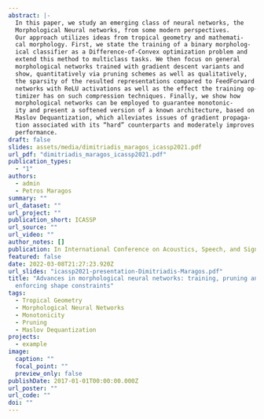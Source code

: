 ```yaml
---
abstract: |-
  In this paper, we study an emerging class of neural networks, the
  Morphological Neural networks, from some modern perspectives.
  Our approach utilizes ideas from tropical geometry and mathemati-
  cal morphology. First, we state the training of a binary morpholog-
  ical classifier as a Difference-of-Convex optimization problem and
  extend this method to multiclass tasks. We then focus on general
  morphological networks trained with gradient descent variants and
  show, quantitatively via pruning schemes as well as qualitatively,
  the sparsity of the resulted representations compared to FeedForward
  networks with ReLU activations as well as the effect the training op-
  timizer has on such compression techniques. Finally, we show how
  morphological networks can be employed to guarantee monotonic-
  ity and present a softened version of a known architecture, based on
  Maslov Dequantization, which alleviates issues of gradient propaga-
  tion associated with its “hard” counterparts and moderately improves
  performance.
draft: false
slides: assets/media/dimitriadis_maragos_icassp2021.pdf
url_pdf: "dimitriadis_maragos_icassp2021.pdf"
publication_types:
  - "1"
authors:
  - admin
  - Petros Maragos
summary: ""
url_dataset: ""
url_project: ""
publication_short: ICASSP
url_source: ""
url_video: ""
author_notes: []
publication: In International Conference on Acoustics, Speech, and Signal Processing
featured: false
date: 2022-03-08T21:27:23.920Z
url_slides: "icassp2021-presentation-Dimitriadis-Maragos.pdf"
title: "Advances in morphological neural networks: training, pruning and
  enforcing shape constraints"
tags:
  - Tropical Geometry
  - Morphological Neural Networks
  - Monotonicity
  - Pruning
  - Maslov Dequantization
projects:
  - example
image:
  caption: ""
  focal_point: ""
  preview_only: false
publishDate: 2017-01-01T00:00:00.000Z
url_poster: ""
url_code: ""
doi: ""
---
```


